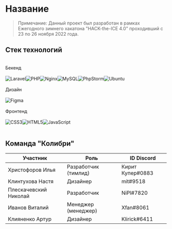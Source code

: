 # Название

> Примечание:
> Данный проект был разработан в рамках Ежегодного зимнего хакатона "HACK-the-ICE 4.0" проходивший с 23 по 26 ноября 2022 года.


## Стек технологий
<br>Бекенд<br><br>
![Laravel](https://img.shields.io/badge/laravel-%23FF2D20.svg?style=for-the-badge&logo=laravel&logoColor=white)![PHP](https://img.shields.io/badge/php-%23777BB4.svg?style=for-the-badge&logo=php&logoColor=white)![Nginx](https://img.shields.io/badge/nginx-%23009639.svg?style=for-the-badge&logo=nginx&logoColor=white)![MySQL](https://img.shields.io/badge/mysql-%2300f.svg?style=for-the-badge&logo=mysql&logoColor=white)![PhpStorm](https://img.shields.io/badge/phpstorm-143?style=for-the-badge&logo=phpstorm&logoColor=black&color=black&labelColor=darkorchid)![Ubuntu](https://img.shields.io/badge/Ubuntu-E95420?style=for-the-badge&logo=ubuntu&logoColor=white)<br>
<br>Дизайн<br><br>
![Figma](https://img.shields.io/badge/figma-%23F24E1E.svg?style=for-the-badge&logo=figma&logoColor=white)<br>
<br>Фронтенд<br><br>
![CSS3](https://img.shields.io/badge/css3-%231572B6.svg?style=for-the-badge&logo=css3&logoColor=white)![HTML5](https://img.shields.io/badge/html5-%23E34F26.svg?style=for-the-badge&logo=html5&logoColor=white)![JavaScript](https://img.shields.io/badge/javascript-%23323330.svg?style=for-the-badge&logo=javascript&logoColor=%23F7DF1E)<br><br>

## Команда "Колибри"
| Участник | Роль | ID Discord | 
| ------ | ------ | ----- |
| Христофоров Илья | Разработчик (тимлид) | Кирит Купер#0883 |
| Клинтухова Настя | Дизайнер | mit#9518 |
| Плескачевский Николай | Разработчик | NiPl#7820 |
| Иванов Виталий | Менеджер (менеджер) | Xfan#8061 |
| Клияненко Артур | Дизайнер | Klirick#6411 |


